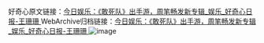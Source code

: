 好奇心原文链接：[今日娱乐：《敢死队》出手游，周笔畅发新专辑_娱乐_好奇心日报-王珊珊 ](https://www.qdaily.com/articles/11927.html)
WebArchive归档链接：[今日娱乐：《敢死队》出手游，周笔畅发新专辑_娱乐_好奇心日报-王珊珊 ](http://web.archive.org/web/20190623171630/https://www.qdaily.com/articles/11927.html)
![image](http://ww3.sinaimg.cn/large/007d5XDply1g3wbe33eoij30u059j1ky)